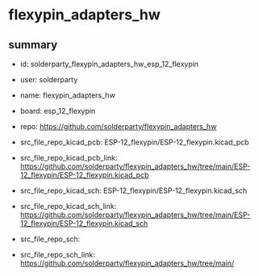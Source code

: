 # flexypin_adapters_hw
 
## summary 
* id: solderparty_flexypin_adapters_hw_esp_12_flexypin
* user: solderparty
* name: flexypin_adapters_hw
* board: esp_12_flexypin
* repo: https://github.com/solderparty/flexypin_adapters_hw
* src_file_repo_kicad_pcb: ESP-12_flexypin/ESP-12_flexypin.kicad_pcb
* src_file_repo_kicad_pcb_link: https://github.com/solderparty/flexypin_adapters_hw/tree/main/ESP-12_flexypin/ESP-12_flexypin.kicad_pcb
* src_file_repo_kicad_sch: ESP-12_flexypin/ESP-12_flexypin.kicad_sch
* src_file_repo_kicad_sch_link: https://github.com/solderparty/flexypin_adapters_hw/tree/main/ESP-12_flexypin/ESP-12_flexypin.kicad_sch

* src_file_repo_sch: 
* src_file_repo_sch_link: https://github.com/solderparty/flexypin_adapters_hw/tree/main/




